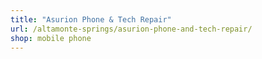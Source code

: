 ```yaml
---
title: "Asurion Phone & Tech Repair"
url: /altamonte-springs/asurion-phone-and-tech-repair/
shop: mobile phone
---
```

